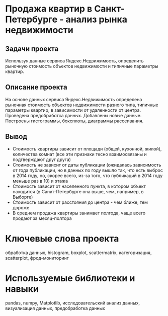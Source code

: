 # **Продажа квартир в Санкт-Петербурге - анализ рынка недвижимости**
## Задачи проекта  
 Используя данные сервиса Яндекс.Недвижимость, определить рыночную стоимость объектов недвижимости и типичные параметры квартир.
## Описание проекта
На основе данных сервиса Яндекс.Недвижимость определена рыночная стоимость объектов недвижимости разного типа, типичные параметры квартир, в зависимости от удаленности от центра. Проведена предобработка данных. Добавлены новые данные. Построены гистограммы, боксплоты, диаграммы рассеивания.
## Вывод
- Стоимость квартиры зависит от площади (общей, кухонной, жилой), количества комнат (все эти признаки тесно взаимосвязаны и подтверждают друг друга)
- Стоимость не зависит от даты публикации (ожидалась зависимость от года публикации, но в данных по году вышло так, что есть выброс в 2014 году, но, скорее всего, из-за того, что публикаций в 2014 году меньше раз в 10) и этажа
- Стоимость зависит от населенного пункта, в котором объект находится (в Санкт-Петербурге она выше, чем, например, в Выборге)
- Стоимость зависит от расстояния до центра - чем ближе, тем дороже
- В среднем продажа квартиры занимает полгода, чаще всего продают за месяц-полтора
# Ключевые слова проекта
обработка данных, histogram, boxplot, scattermatrix, категоризация, scatterplot,  фрод-мониторинг
# Используемые библиотеки и навыки
pandas, numpy, Matplotlib, исследовательский анализ данных, визуализация данных, предобработка данных 
